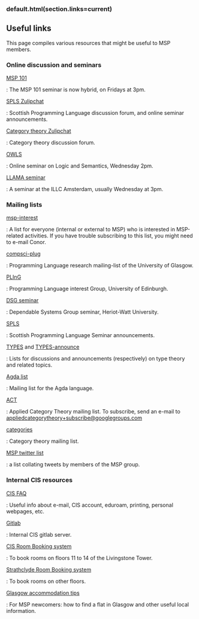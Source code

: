 ### default.html(section.links=current)

Useful links
------------

This page compiles various resources that might be useful to MSP members.


### Online discussion and seminars

[MSP 101](msp101.html)

: The MSP 101 seminar is now hybrid, on Fridays at 3pm.

[SPLS Zulipchat](https://spls.zulipchat.com/)

: Scottish Programming Language discussion forum, and online seminar announcements.

[Category theory Zulipchat](https://categorytheory.zulipchat.com/)

: Category theory discussion forum.

[OWLS](https://www.cs.bham.ac.uk/~vicaryjo/owls/)

: Online seminar on Logic and Semantics, Wednesday 2pm.

[LLAMA seminar](https://events.illc.uva.nl/llama/)

: A seminar at the ILLC Amsterdam, usually Wednesday at 3pm.


### Mailing lists

[msp-interest](https://lists.cis.strath.ac.uk/mailman/listinfo/msp-interest)

: A list for everyone (internal or external to MSP) who is interested in MSP-related activities.
  If you have trouble subscribing to this list, you might need to e-mail Conor.

[compsci-plug](http://www.dcs.gla.ac.uk/plug/)

: Programming Language research mailing-list of the University of Glasgow.

[PLInG](http://wcms.inf.ed.ac.uk/lfcs/research/groups-and-projects/pl/programming-languages-interest-group)

: Programming Language interest Group, University of Edinburgh.

[DSG seminar](http://www.macs.hw.ac.uk/~dsg/wp/)

: Dependable Systems Group seminar, Heriot-Watt University.

[SPLS](http://www.dcs.gla.ac.uk/research/spls/)

: Scottish Programming Language Seminar announcements.

[TYPES](https://lists.seas.upenn.edu/mailman/listinfo/types-list) and [TYPES-announce](https://lists.seas.upenn.edu/mailman/listinfo/types-announce)

: Lists for discussions and announcements (respectively) on type theory and related topics.

[Agda list](https://lists.chalmers.se/mailman/listinfo/agda)

: Mailing list for the Agda language.

[ACT](https://groups.google.com/forum/#!forum/appliedcategorytheory)

: Applied Category Theory mailing list.
  To subscribe, send an e-mail to [appliedcategorytheory+subscribe@googlegroups.com](mailto:appliedcategorytheory+subscribe@googlegroups.com)

[categories](https://www.mta.ca/~cat-dist/)

: Category theory mailing list.

[MSP twitter list](https://twitter.com/i/lists/1522303893828472833)

: a list collating tweets by members of the MSP group.

### Internal CIS resources

[CIS FAQ](https://local.cis.strath.ac.uk/wp/systems-support/itfaq/)

: Useful info about e-mail, CIS account, eduroam, printing, personal webpages, etc.

[Gitlab](https://gitlab.cis.strath.ac.uk/users/sign_in)

: Internal CIS gitlab server.

[CIS Room Booking system](https://map.cis.strath.ac.uk/bookings/?area=2)

: To book rooms on floors 11 to 14 of the Livingstone Tower.

[Strathclyde Room Booking system](https://resourcebooker.strath.ac.uk)

: To book rooms on other floors.

[Glasgow accommodation tips](./accommodation.html)

: For MSP newcomers: how to find a flat in Glasgow and other useful local information.
